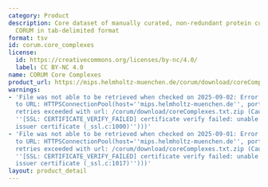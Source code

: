 ```yaml
---
category: Product
description: Core dataset of manually curated, non-redundant protein complexes in
  CORUM in tab-delimited format
format: tsv
id: corum.core_complexes
license:
  id: https://creativecommons.org/licenses/by-nc/4.0/
  label: CC BY-NC 4.0
name: CORUM Core Complexes
product_url: https://mips.helmholtz-muenchen.de/corum/download/coreComplexes.txt.zip
warnings:
- 'File was not able to be retrieved when checked on 2025-09-02: Error connecting
  to URL: HTTPSConnectionPool(host=''mips.helmholtz-muenchen.de'', port=443): Max
  retries exceeded with url: /corum/download/coreComplexes.txt.zip (Caused by SSLError(SSLCertVerificationError(1,
  ''[SSL: CERTIFICATE_VERIFY_FAILED] certificate verify failed: unable to get local
  issuer certificate (_ssl.c:1000)'')))'
- 'File was not able to be retrieved when checked on 2025-09-01: Error connecting
  to URL: HTTPSConnectionPool(host=''mips.helmholtz-muenchen.de'', port=443): Max
  retries exceeded with url: /corum/download/coreComplexes.txt.zip (Caused by SSLError(SSLCertVerificationError(1,
  ''[SSL: CERTIFICATE_VERIFY_FAILED] certificate verify failed: unable to get local
  issuer certificate (_ssl.c:1017)'')))'
layout: product_detail
---
```

